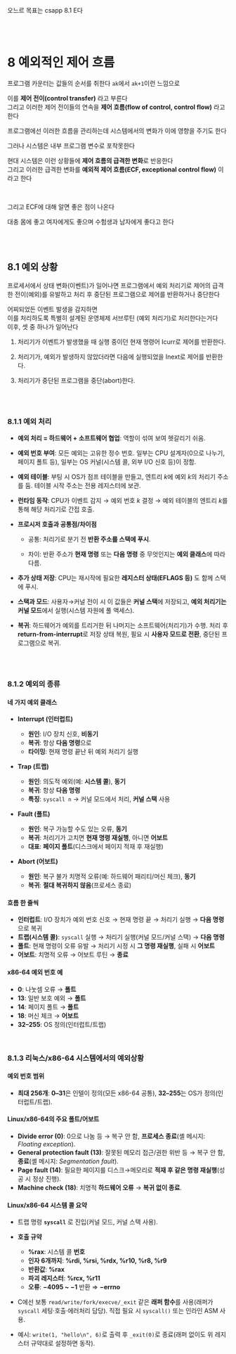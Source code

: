 오느르 목표는 csapp 8.1 E다

<br>

<br>

# 8 예외적인 제어 흐름

프로그램 카운터는 값들의 순서를 취한다 `ak`에서 `ak+1`이런 느낌으로

이를 **제어 전이(control transfer)** 라고 부른다<br>
그리고 이러한 제어 전이들의 연속을 **제어 흐름(flow of control, control flow)** 라고 한다

프로그램에선 이러한 흐름을 관리하는데 시스템에서의 변화가 이에 영향을 주기도 한다

그러나 시스템은 내부 프로그램 변수로 포착못한다

현대 시스템은 이런 상황들에 **제어 흐름의 급격한 변화**로 반응한다<br>
그리고 이러한 급격한 변화를 **예외적 제어 흐름(ECF, exceptional control flow)** 이라고 한다

<br>

그리고 ECF에 대해 알면 좋은 점이 나온다

대충 몸에 좋고 여자에게도 좋으며 수험생과 남자에게 좋다고 한다

<br>
<br>

## 8.1 예외 상황

프로세서에서 상태 변화(이벤트)가 일어나면 프로그램에서 예외 처리기로 제어의 급격한 전이(예외)를 유발하고 처리 후 중단된 프로그램으로 제어를 반환하거나 중단한다

어찌되었든 이벤트 발생을 감지하면
<br>
이를 처리하도록 특별히 설계된 운영체제 서브루틴 (예외 처리기)로 처리한다는거다
<br>
이후, 셋 중 하나가 일어난다

1. 처리기가 이벤트가 발생했을 때 실행 중이던 현재 명령어 Icurr로 제어를 반환한다.

2. 처리기가, 예외가 발생하지 않았더라면 다음에 실행되었을 Inext로 제어를 반환한다.

3. 처리기가 중단된 프로그램을 중단(abort)한다.

<br>
<br>

### 8.1.1 예외 처리

* **예외 처리 = 하드웨어 + 소프트웨어 협업**: 역할이 섞여 보여 헷갈리기 쉬움.

* **예외 번호 부여**: 모든 예외는 고유한 정수 번호. 일부는 CPU 설계자(0으로 나누기, 페이지 폴트 등), 일부는 OS 커널(시스템 콜, 외부 I/O 신호 등)이 정함.

* **예외 테이블**: 부팅 시 OS가 점프 테이블을 만들고, 엔트리 *k*에 예외 *k*의 처리기 주소를 둠. 테이블 시작 주소는 전용 레지스터에 보관.

* **런타임 동작**: CPU가 이벤트 감지 → 예외 번호 *k* 결정 → 예외 테이블의 엔트리 *k*를 통해 해당 처리기로 간접 호출.

* **프로시저 호출과 공통점/차이점**

  * 공통: 처리기로 분기 전 **반환 주소를 스택에 푸시**.

  * 차이: 반환 주소가 **현재 명령** 또는 **다음 명령** 중 무엇인지는 **예외 클래스**에 따라 다름.

* **추가 상태 저장**: CPU는 재시작에 필요한 **레지스터 상태(EFLAGS 등)** 도 함께 스택에 푸시.

* **스택과 모드**: 사용자→커널 전이 시 이 값들은 **커널 스택**에 저장되고, **예외 처리기는 커널 모드**에서 실행(시스템 자원에 풀 액세스).

* **복귀**: 하드웨어가 예외를 트리거한 뒤 나머지는 소프트웨어(처리기)가 수행. 처리 후 **return-from-interrupt**로 저장 상태 복원, 필요 시 **사용자 모드로 전환**, 중단된 프로그램으로 복귀.

<br><br>


### 8.1.2 예외의 종류

#### 네 가지 예외 클래스

* **Interrupt (인터럽트)**

  * **원인**: I/O 장치 신호, **비동기**
  * **복귀**: 항상 **다음 명령**으로
  * **타이밍**: 현재 명령 끝난 뒤 예외 처리기 실행

* **Trap (트랩)**

  * **원인**: 의도적 예외(예: **시스템 콜**), **동기**
  * **복귀**: 항상 **다음 명령**
  * **특징**: `syscall n` → 커널 모드에서 처리, **커널 스택** 사용

* **Fault (폴트)**

  * **원인**: 복구 가능할 수도 있는 오류, **동기**
  * **복귀**: 처리기가 고치면 **현재 명령 재실행**, 아니면 **어보트**
  * **대표**: **페이지 폴트**(디스크에서 페이지 적재 후 재실행)

* **Abort (어보트)**

  * **원인**: 복구 불가 치명적 오류(예: 하드웨어 패리티/머신 체크), **동기**
  * **복귀**: **절대 복귀하지 않음**(프로세스 종료)

#### 흐름 한 줄씩

* **인터럽트**: I/O 장치가 예외 번호 신호 → 현재 명령 끝 → 처리기 실행 → **다음 명령**으로 복귀
* **트랩(시스템 콜)**: `syscall` 실행 → 처리기 실행(커널 모드/커널 스택) → **다음 명령**
* **폴트**: 현재 명령이 오류 유발 → 처리기 시정 시 **그 명령 재실행**, 실패 시 **어보트**
* **어보트**: 치명적 오류 → 어보트 루틴 → **종료**

#### x86-64 예외 번호 예

* **0**: 나눗셈 오류 → **폴트**
* **13**: 일반 보호 예외 → **폴트**
* **14**: 페이지 폴트 → **폴트**
* **18**: 머신 체크 → **어보트**
* **32–255**: OS 정의(인터럽트/트랩)

<br>

### 8.1.3 리눅스/x86-64 시스템에서의 예외상황

#### 예외 번호 범위

* **최대 256개**: **0–31**은 인텔이 정의(모든 x86-64 공통), **32–255**는 OS가 정의(인터럽트/트랩).

#### Linux/x86-64의 주요 폴트/어보트

* **Divide error (0)**: 0으로 나눔 등 → 복구 안 함, **프로세스 종료**(셸 메시지: *Floating exception*).
* **General protection fault (13)**: 잘못된 메모리 접근/권한 위반 등 → 복구 안 함, **종료**(셸 메시지: *Segmentation fault*).
* **Page fault (14)**: 필요한 페이지를 디스크→메모리로 **적재 후 같은 명령 재실행**(성공 시 정상 진행).
* **Machine check (18)**: 치명적 **하드웨어 오류** → **복귀 없이 종료**.

#### Linux/x86-64 시스템 콜 요약

* 트랩 명령 **`syscall`** 로 진입(커널 모드, 커널 스택 사용).
* **호출 규약**

  * **%rax**: 시스템 콜 **번호**
  * **인자 6개까지**: **%rdi, %rsi, %rdx, %r10, %r8, %r9**
  * **반환값**: **%rax**
  * **파괴 레지스터**: **%rcx, %r11**
  * **오류**: **−4095 \~ −1** 반환 ⇒ **−errno**
* C에선 보통 `read/write/fork/execve/_exit` 같은 **래퍼 함수**를 사용(래퍼가 `syscall` 세팅·호출·에러처리 담당). 직접 필요 시 `syscall()` 또는 인라인 ASM 사용.
* 예시: `write(1, "hello\n", 6)`로 출력 후 `_exit(0)`로 종료(래퍼 없이도 위 레지스터 규약대로 설정하면 동작).
